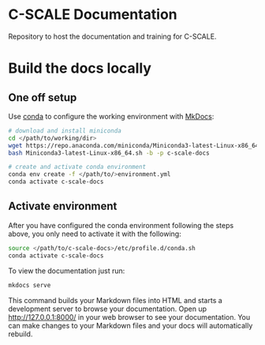 # C-SCALE Documentation

Repository to host the documentation and training for C-SCALE.

# Build the docs locally

## One off setup

Use [conda](https://conda.io/) to configure the working environment with
[MkDocs](https://www.mkdocs.org/):

```bash
# download and install miniconda
cd </path/to/working/dir>
wget https://repo.anaconda.com/miniconda/Miniconda3-latest-Linux-x86_64.sh
bash Miniconda3-latest-Linux-x86_64.sh -b -p c-scale-docs

# create and activate conda environment
conda env create -f </path/to/>environment.yml
conda activate c-scale-docs
```

## Activate environment

After you have configured the conda environment following the steps above,
you only need to activate it with the following:

```bash
source </path/to/c-scale-docs>/etc/profile.d/conda.sh
conda activate c-scale-docs
```

To view the documentation just run:

```bash
mkdocs serve
```

This command builds your Markdown files into HTML and starts a development server
to browse your documentation. Open up http://127.0.0.1:8000/ in your web browser
to see your documentation. You can make changes to your Markdown files and your
docs will automatically rebuild.
